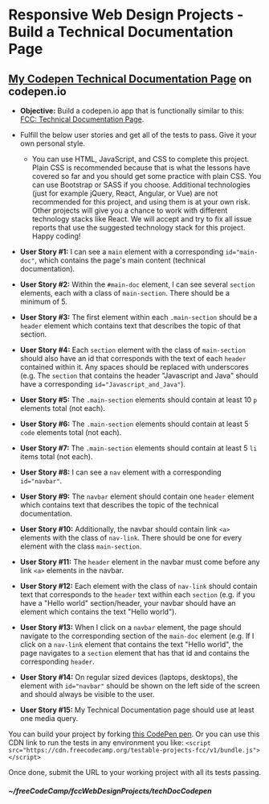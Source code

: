 # Responsive Web Design Projects - Build a Technical Documentation Page  

## [My Codepen Technical Documentation Page](https://codepen.io/sroma/full/xxxxx) on codepen.io  

* **Objective:** Build a codepen.io app that is functionally similar to this: [FCC: Technical Documentation Page](https://codepen.io/freeCodeCamp/full/NdrKKL).  
* Fulfill the below user stories and get all of the tests to pass. Give it your own personal style.  
  * You can use HTML, JavaScript, and CSS to complete this project. Plain CSS is recommended because that is what the lessons have covered so far and you should get some practice with plain CSS. You can use Bootstrap or SASS if you choose. Additional technologies (just for example jQuery, React, Angular, or Vue) are not recommended for this project, and using them is at your own risk. Other projects will give you a chance to work with different technology stacks like React. We will accept and try to fix all issue reports that use the suggested technology stack for this project. Happy coding!  
    
    
* **User Story #1:** I can see a `main` element with a corresponding `id="main-doc"`, which contains the page's main content (technical documentation).  
* **User Story #2:** Within the `#main-doc` element, I can see several `section` elements, each with a class of `main-section`. There should be a minimum of 5.  
* **User Story #3:** The first element within each `.main-section` should be a `header` element which contains text that describes the topic of that section.  
* **User Story #4:** Each `section` element with the class of `main-section` should also have an id that corresponds with the text of each `header` contained within it. Any spaces should be replaced with underscores (e.g. The `section` that contains the header "Javascript and Java" should have a corresponding `id="Javascript_and_Java"`).  
* **User Story #5:** The `.main-section` elements should contain at least 10 `p` elements total (not each).  
* **User Story #6:** The `.main-section` elements should contain at least 5 `code` elements total (not each).  
* **User Story #7:** The `.main-section` elements should contain at least 5 `li` items total (not each).  
* **User Story #8:** I can see a `nav` element with a corresponding `id="navbar"`.  
* **User Story #9:** The `navbar` element should contain one `header` element which contains text that describes the topic of the technical documentation.  
* **User Story #10:** Additionally, the navbar should contain link `<a>` elements with the class of `nav-link`. There should be one for every element with the class `main-section`.  
* **User Story #11:** The `header` element in the navbar must come before any link `<a>` elements in the navbar.  
* **User Story #12:** Each element with the class of `nav-link` should contain text that corresponds to the `header` text within each `section` (e.g. if you have a "Hello world" section/header, your navbar should have an element which contains the text "Hello world").  
* **User Story #13:** When I click on a `navbar` element, the page should navigate to the corresponding section of the `main-doc` element (e.g. If I click on a `nav-link` element that contains the text "Hello world", the page navigates to a `section` element that has that id and contains the corresponding `header`.  
* **User Story #14:** On regular sized devices (laptops, desktops), the element with `id="navbar"` should be shown on the left side of the screen and should always be visible to the user.  
* **User Story #15:** My Technical Documentation page should use at least one media query.  

You can build your project by forking [this CodePen pen](https://codepen.io/freeCodeCamp/pen/MJjpwO). Or you can use this CDN link to run the tests in any environment you like: `<script src="https://cdn.freecodecamp.org/testable-projects-fcc/v1/bundle.js"></script>`   

Once done, submit the URL to your working project with all its tests passing.

##### ~/freeCodeCamp/fccWebDesignProjects/techDocCodepen  

